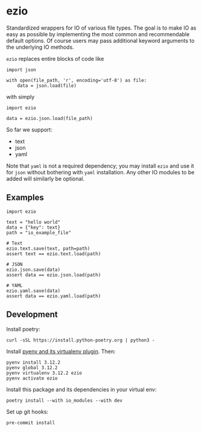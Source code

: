 # ezio

Standardized wrappers for IO of various file types. The goal is to make IO as easy as possible by implementing the most common and recommendable default options. Of course users may pass additional keyword arguments to the underlying IO methods.

`ezio` replaces entire blocks of code like
```
import json

with open(file_path, 'r', encoding='utf-8') as file:
    data = json.load(file)
```
with simply
```
import ezio

data = ezio.json.load(file_path)
```

So far we support:
- text
- json
- yaml

Note that `yaml` is not a required dependency; you may install `ezio` and use it for `json` without bothering with `yaml` installation. Any other IO modules to be added will similarly be optional.

## Examples

```
import ezio

text = "hello world"
data = {"key": text}
path = "io_example_file"

# Text
ezio.text.save(text, path=path)
assert text == ezio.text.load(path)

# JSON
ezio.json.save(data)
assert data == ezio.json.load(path)

# YAML
ezio.yaml.save(data)
assert data == ezio.yaml.load(path)
```

## Development

Install poetry:
```
curl -sSL https://install.python-poetry.org | python3 -
```

Install [pyenv and its virtualenv plugin](https://github.com/pyenv/pyenv-virtualenv). Then:
```
pyenv install 3.12.2
pyenv global 3.12.2
pyenv virtualenv 3.12.2 ezio
pyenv activate ezio
```

Install this package and its dependencies in your virtual env:
```
poetry install --with io_modules --with dev
```

Set up git hooks:
```
pre-commit install
```
